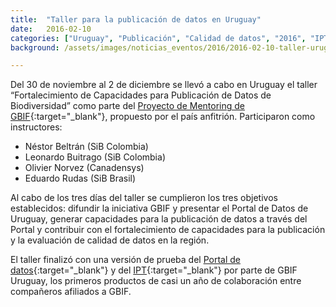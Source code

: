 ```yaml
---
title:  "Taller para la publicación de datos en Uruguay"
date:   2016-02-10
categories: ["Uruguay", "Publicación", "Calidad de datos", "2016", "IPT"]
background: /assets/images/noticias_eventos/2016/2016-02-10-taller-uruguay.png

---
```


Del 30 de noviembre al 2 de diciembre se llevó a cabo en Uruguay el taller “Fortalecimiento de Capacidades para Publicación de Datos de Biodiversidad” como parte del [Proyecto de Mentoring de GBIF](http://www.gbif.org/programme/capacity-support){:target="_blank"}, propuesto por el país anfitrión. Participaron como instructores:  

+ Néstor Beltrán (SiB Colombia)  
+ Leonardo Buitrago (SiB Colombia)  
+ Olivier Norvez (Canadensys)  
+ Eduardo Rudas (SiB Brasil)  

Al cabo de los tres días del taller se cumplieron los tres objetivos establecidos: difundir la iniciativa GBIF y presentar el Portal de Datos de Uruguay, generar capacidades para la publicación de datos a través del Portal y contribuir con el fortalecimiento de capacidades para la publicación y la evaluación de calidad de datos en la región.  

El taller finalizó con una versión de prueba del [Portal de datos](http://www.dinama.gub.uy/gbifuruguay/fr/rechercher?view=map&1_f=36&1_o=EQ&1_v_1=GBIF%20Uruguay){:target="_blank"} y del [IPT](http://www.dinama.gub.uy/gbifuruguay-ipt/){:target="_blank"} por parte de GBIF Uruguay, los primeros productos de casi un año de colaboración entre compañeros afiliados a GBIF.
